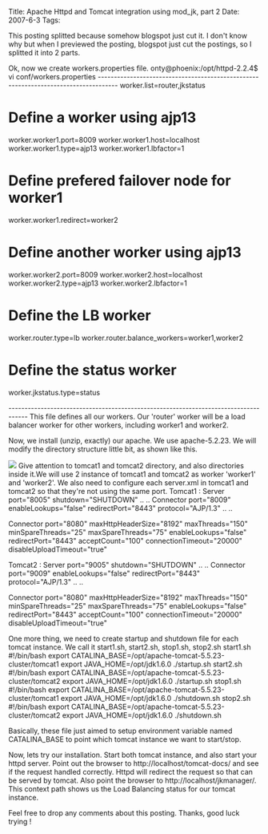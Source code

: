 Title: Apache Httpd and Tomcat integration using mod_jk, part 2
Date: 2007-6-3
Tags: 

This posting splitted because somehow blogspot just cut it. I don't know why but when I previewed the posting, blogspot just cut the postings, so I splitted it into 2 parts.

Ok, now we create workers.properties file.
onty@phoenix:/opt/httpd-2.2.4$ vi conf/workers.properties
\------------------------------------------------------------------------------------
worker.list=router,jkstatus
# Define a worker using ajp13
worker.worker1.port=8009
worker.worker1.host=localhost
worker.worker1.type=ajp13
worker.worker1.lbfactor=1
# Define prefered failover node for worker1
worker.worker1.redirect=worker2
# Define another worker using ajp13
worker.worker2.port=8009
worker.worker2.host=localhost
worker.worker2.type=ajp13
worker.worker2.lbfactor=1

# Define the LB worker
worker.router.type=lb
worker.router.balance_workers=worker1,worker2
# Define the status worker
worker.jkstatus.type=status

\------------------------------------------------------------------------------------
This file defines all our workers. Our 'router' worker will be a load balancer worker for other workers, including worker1 and worker2.

Now, we install (unzip, exactly) our apache. We use apache-5.2.23. We will modify the directory structure little bit, as shown like this.

![][1]
Give attention to tomcat1 and tomcat2 directory, and also directories inside it.We will use 2 instance of tomcat1 and tomcat2 as worker 'worker1' and 'worker2'. We also need to configure each server.xml in tomcat1 and tomcat2 so that they're not using the same port.
Tomcat1 :
Server port="8005" shutdown="SHUTDOWN"
..
..
Connector port="8009"
enableLookups="false" redirectPort="8443" protocol="AJP/1.3"
..
..

Connector port="8080" maxHttpHeaderSize="8192"
maxThreads="150" minSpareThreads="25" maxSpareThreads="75"
enableLookups="false" redirectPort="8443" acceptCount="100"
connectionTimeout="20000" disableUploadTimeout="true"

Tomcat2 :
Server port="9005" shutdown="SHUTDOWN"
..
..
Connector port="9009"
enableLookups="false" redirectPort="8443" protocol="AJP/1.3"
..
..

Connector port="8080" maxHttpHeaderSize="8192"
maxThreads="150" minSpareThreads="25" maxSpareThreads="75"
enableLookups="false" redirectPort="8443" acceptCount="100"
connectionTimeout="20000" disableUploadTimeout="true"

One more thing, we need to create startup and shutdown file for each tomcat instance. We call it start1.sh, start2.sh, stop1.sh, stop2.sh
start1.sh
#!/bin/bash
export CATALINA_BASE=/opt/apache-tomcat-5.5.23-cluster/tomcat1
export JAVA_HOME=/opt/jdk1.6.0
./startup.sh
start2.sh
#!/bin/bash
export CATALINA_BASE=/opt/apache-tomcat-5.5.23-cluster/tomcat2
export JAVA_HOME=/opt/jdk1.6.0
./startup.sh
stop1.sh
#!/bin/bash
export CATALINA_BASE=/opt/apache-tomcat-5.5.23-cluster/tomcat1
export JAVA_HOME=/opt/jdk1.6.0
./shutdown.sh
stop2.sh
#!/bin/bash
export CATALINA_BASE=/opt/apache-tomcat-5.5.23-cluster/tomcat2
export JAVA_HOME=/opt/jdk1.6.0
./shutdown.sh

Basically, these file just aimed to setup environment variable named CATALINA_BASE to point which tomcat instance we want to start/stop.

Now, lets try our installation. Start both tomcat instance, and also start your httpd server. Point out the browser to http://localhost/tomcat-docs/ and see if the request handled correctly. Httpd will redirect the request so that can be served by tomcat. Also point the browser to http://localhost/jkmanager/. This context path shows us the Load Balancing status for our tomcat instance.

Feel free to drop any comments about this posting.
Thanks, good luck trying !



[1]: http://bp0.blogger.com/_02IFrF9Xz98/RmKTVamjjKI/AAAAAAAABkI/CptR2eLPrpA/s320/opt-structure.png
